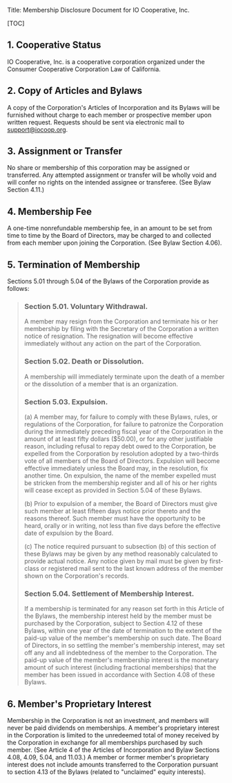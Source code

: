 Title: Membership Disclosure Document for IO Cooperative, Inc.

[TOC]

## 1. Cooperative Status

IO Cooperative, Inc. is a cooperative corporation organized under the Consumer Cooperative Corporation Law of California.

## 2. Copy of Articles and Bylaws

A copy of the Corporation's Articles of Incorporation and its Bylaws will be furnished without charge to each member or prospective member upon written request. Requests should be sent via electronic mail to [support@iocoop.org][].

   [support@iocoop.org]: mailto:support@iocoop.org

## 3. Assignment or Transfer

No share or membership of this corporation may be assigned or transferred. Any attempted assignment or transfer will be wholly void and will confer no rights on the intended assignee or transferee. (See Bylaw Section 4.11.)

## 4. Membership Fee

A one-time nonrefundable membership fee, in an amount to be set from time to time by the Board of Directors, may be charged to and collected from each member upon joining the Corporation. (See Bylaw Section 4.06).

## 5. Termination of Membership

Sections 5.01 through 5.04 of the Bylaws of the Corporation provide as follows:

> ### Section 5.01. Voluntary Withdrawal.
> 
> A member may resign from the Corporation and terminate his or her membership by filing with the Secretary of the Corporation a written notice of resignation. The resignation will become effective immediately without any action on the part of the Corporation.
> 
> ### Section 5.02. Death or Dissolution.
> 
> A membership will immediately terminate upon the death of a member or the dissolution of a member that is an organization.
> 
> ### Section 5.03. Expulsion.
> 
> (a) A member may, for failure to comply with these Bylaws, rules, or regulations of the Corporation, for failure to patronize the Corporation during the immediately preceding fiscal year of the Corporation in the amount of at least fifty dollars ($50.00), or for any other justifiable reason, including refusal to repay debt owed to the Corporation, be expelled from the Corporation by resolution adopted by a two-thirds vote of all members of the Board of Directors. Expulsion will become effective immediately unless the Board may, in the resolution, fix another time. On expulsion, the name of the member expelled must be stricken from the membership register and all of his or her rights will cease except as provided in Section 5.04 of these Bylaws.
> 
> (b) Prior to expulsion of a member, the Board of Directors must give such member at least fifteen days notice prior thereto and the reasons thereof. Such member must have the opportunity to be heard, orally or in writing, not less than five days before the effective date of expulsion by the Board.
> 
> (c) The notice required pursuant to subsection (b) of this section of these Bylaws may be given by any method reasonably calculated to provide actual notice. Any notice given by mail must be given by first-class or registered mail sent to the last known address of the member shown on the Corporation's records.
> 
> ### Section 5.04. Settlement of Membership Interest.
> 
> If a membership is terminated for any reason set forth in this Article of the Bylaws, the membership interest held by the member must be purchased by the Corporation, subject to Section 4.12 of these Bylaws, within one year of the date of termination to the extent of the paid-up value of the member's membership on such date. The Board of Directors, in so settling the member's membership interest, may set off any and all indebtedness of the member to the Corporation. The paid-up value of the member's membership interest is the monetary amount of such interest (including fractional memberships) that the member has been issued in accordance with Section 4.08 of these Bylaws.

## 6. Member's Proprietary Interest

Membership in the Corporation is not an investment, and members will never be paid dividends on memberships. A member's proprietary interest in the Corporation is limited to the unredeemed total of money received by the Corporation in exchange for all memberships purchased by such member. (See Article 4 of the Articles of Incorporation and Bylaw Sections 4.08, 4.09, 5.04, and 11.03.) A member or former member's proprietary interest does not include amounts transferred to the Corporation pursuant to section 4.13 of the Bylaws (related to "unclaimed" equity interests).


